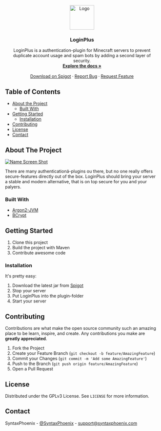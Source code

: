 <br />
<p align="center">
  <a href="https://github.com/othneildrew/Best-README-Template">
    <img src="https://cdn.syntaxphoenix.com/images/spigoticons/loginplus-logo.png" alt="Logo" width="80" height="80">
  </a>

  <h3 align="center">LoginPlus</h3>

  <p align="center">
    LoginPlus is a authentication-plugin for Minecraft servers to prevent duplicate account usage and spam bots by adding a second layer of security.
    <br />
    <a href="https://confluence.syntaxphoenix.com/display/LOGP"><strong>Explore the docs »</strong></a>
    <br />
    <br />
    <a href="https://www.spigotmc.org/resources/loginplus.39601/">Download on Spigot</a>
    ·
    <a href="https://github.com/SourceWriters/LoginPlus/issues">Report Bug</a>
    ·
    <a href="https://github.com/SourceWriters/LoginPlus/issues">Request Feature</a>
  </p>
</p>



<!-- TABLE OF CONTENTS -->
## Table of Contents

* [About the Project](#about-the-project)
  * [Built With](#built-with)
* [Getting Started](#getting-started)
  * [Installation](#installation)
* [Contributing](#contributing)
* [License](#license)
* [Contact](#contact)



<!-- ABOUT THE PROJECT -->
## About The Project

[![Name Screen Shot][product-screenshot]](https://example.com)

There are many authenticationä-plugins ou there, but no one really offers secure-features directly out of the box. LoginPlus should bring your server a stable and modern alternative, that is on top secure for you and your palyers.

### Built With
* [Argon2-JVM](https://github.com/phxql/argon2-jvm)
* [BCrypt](https://github.com/patrickfav/bcrypt)



<!-- GETTING STARTED -->
## Getting Started

1. Clone this project
2. Build the project with Maven
3. Contribute awesome code

### Installation

It's pretty easy:
1. Download the latest jar from [Spigot](https://www.spigotmc.org/resources/loginplus.39601/)
2. Stop your server
3. Put LoginPlus into the plugin-folder
4. Start your server


<!-- CONTRIBUTING -->
## Contributing

Contributions are what make the open source community such an amazing place to be learn, inspire, and create. Any contributions you make are **greatly appreciated**.

1. Fork the Project
2. Create your Feature Branch (`git checkout -b feature/AmazingFeature`)
3. Commit your Changes (`git commit -m 'Add some AmazingFeature'`)
4. Push to the Branch (`git push origin feature/AmazingFeature`)
5. Open a Pull Request



<!-- LICENSE -->
## License

Distributed under the GPLv3 License. See `LICENSE` for more information.



<!-- CONTACT -->
## Contact

SyntaxPhoenix - [@SyntaxPhoenix](https://twitter.com/SyntaxPhoenix) - support@syntaxphoenix.com





<!-- MARKDOWN LINKS & IMAGES -->
<!-- https://www.markdownguide.org/basic-syntax/#reference-style-links -->
[product-screenshot]: https://i.imgur.com/mericdG.png
